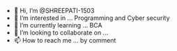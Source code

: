 - 👋 Hi, I’m @SHREEPATI-1503
- 👀 I’m interested in ... Programming and Cyber security
- 🌱 I’m currently learning ... BCA
- 💞️ I’m looking to collaborate on ... 
- 📫 How to reach me ... by comment

<!---
SHREEPATI-1503/SHREEPATI-1503 is a ✨ special ✨ repository because its `README.md` (this file) appears on your GitHub profile.
You can click the Preview link to take a look at your changes.
--->
